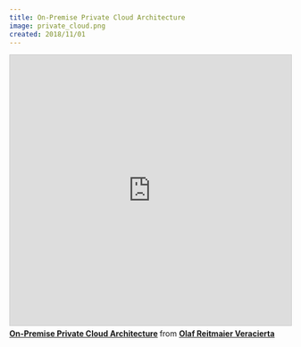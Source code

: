 ```yaml
---
title: On-Premise Private Cloud Architecture
image: private_cloud.png
created: 2018/11/01
---
```


<div class="text-center">
<iframe src="https://www.slideshare.net/slideshow/embed_code/key/ltG8kBNYa9zRFr" width="595" height="485" frameborder="0" marginwidth="0" marginheight="0" scrolling="no" style="border:1px solid #CCC; border-width:1px; margin-bottom:5px; max-width: 100%;" allowfullscreen> </iframe> <div style="margin-bottom:5px"> <strong> <a href="https://www.slideshare.net/olafrv/onpremise-private-cloud-architecture" title="On-Premise Private Cloud Architecture" target="_blank">On-Premise Private Cloud Architecture</a> </strong> from <strong><a href="https://www.slideshare.net/olafrv" target="_blank">Olaf Reitmaier Veracierta</a></strong> </div>
</div>